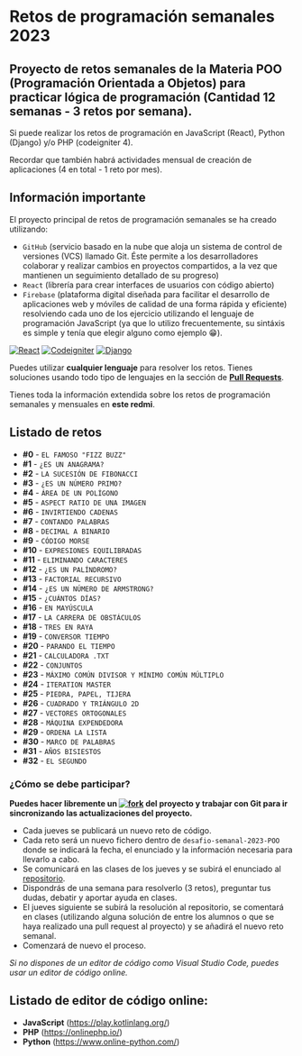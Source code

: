 # Retos de programación semanales 2023
## Proyecto de retos semanales de la Materia POO (Programación Orientada a Objetos) para practicar lógica de programación (Cantidad 12 semanas - 3 retos por semana).

Si puede realizar los retos de programación en JavaScript (React), Python (Django) y/o PHP (codeigniter 4).

Recordar que también habrá actividades mensual de creación de aplicaciones (4 en total - 1 reto por mes).

## Información importante
El proyecto principal de retos de programación semanales se ha creado utilizando: 
* `GitHub` (servicio basado en la nube que aloja un sistema de control de versiones (VCS) llamado Git. Éste permite a los desarrolladores colaborar y realizar cambios en proyectos compartidos, a la vez que mantienen un seguimiento detallado de su progreso)
*  `React` (librería para crear interfaces de usuarios con código abierto)
* `Firebase` (plataforma digital diseñada para facilitar el desarrollo de aplicaciones web y móviles de calidad de una forma rápida y eficiente)
resolviendo cada uno de los ejercicio utilizando el lenguaje de programación JavaScript (ya que lo utilizo frecuentemente, su sintáxis es simple y tenía que elegir alguno como ejemplo 😁).

[![React](https://img.shields.io/badge/React-18.2.0-blue?longCache=true&style=popout-square)](https://es.reactjs.org/)
[![Codeigniter](https://img.shields.io/badge/codeigniter-4.2.4-red.svg?longCache=true&style=popout-square)](https://www.codeigniter.com/)
[![Django](https://img.shields.io/badge/django-4.2.3-greed.svg?longCache=true&style=popout-square)](https://www.djangoproject.com/)

Puedes utilizar **cualquier lenguaje** para resolver los retos. Tienes soluciones usando todo tipo de lenguajes en la sección de **[Pull Requests](https://github.com/rgplazas/desafio-semanal-2023-POO/pulls)**.

Tienes toda la información extendida sobre los retos de programación semanales y mensuales en **este redmi**.

## Listado de retos
* **#0**  - `EL FAMOSO "FIZZ BUZZ"`
* **#1**  - `¿ES UN ANAGRAMA?`
* **#2**  - `LA SUCESIÓN DE FIBONACCI`
* **#3**  - `¿ES UN NÚMERO PRIMO?`
* **#4**  - `ÁREA DE UN POLÍGONO`
* **#5**  - `ASPECT RATIO DE UNA IMAGEN`
* **#6**  - `INVIRTIENDO CADENAS`
* **#7**  - `CONTANDO PALABRAS`
* **#8**  - `DECIMAL A BINARIO`
* **#9**  - `CÓDIGO MORSE`
* **#10** - `EXPRESIONES EQUILIBRADAS`
* **#11** - `ELIMINANDO CARACTERES`
* **#12** - `¿ES UN PALÍNDROMO?`
* **#13** - `FACTORIAL RECURSIVO`
* **#14** - `¿ES UN NÚMERO DE ARMSTRONG?`
* **#15** - `¿CUÁNTOS DÍAS?`
* **#16** - `EN MAYÚSCULA`
* **#17** - `LA CARRERA DE OBSTÁCULOS`
* **#18** - `TRES EN RAYA`
* **#19** - `CONVERSOR TIEMPO`
* **#20** - `PARANDO EL TIEMPO`
* **#21** - `CALCULADORA .TXT` 
* **#22** - `CONJUNTOS` 
* **#23** - `MÁXIMO COMÚN DIVISOR Y MÍNIMO COMÚN MÚLTIPLO` 
* **#24** - `ITERATION MASTER` 
* **#25** - `PIEDRA, PAPEL, TIJERA` 
* **#26** - `CUADRADO Y TRIÁNGULO 2D` 
* **#27** - `VECTORES ORTOGONALES`
* **#28** - `MÁQUINA EXPENDEDORA`
* **#29** - `ORDENA LA LISTA`
* **#30** - `MARCO DE PALABRAS`
* **#31** - `AÑOS BISIESTOS`
* **#32** - `EL SEGUNDO`

### ¿Cómo se debe participar?

**Puedes hacer libremente un [![fork](https://img.shields.io/badge/fork-blue?longCache=true&style=popout-square)](https://docs.github.com/en/get-started/quickstart/fork-a-repo) del proyecto y trabajar con Git para ir sincronizando las actualizaciones del proyecto.**

* Cada jueves se publicará un nuevo reto de código.
* Cada reto será un nuevo fichero dentro de `desafio-semanal-2023-POO` donde se indicará la fecha, el enunciado y la información necesaria para llevarlo a cabo.
* Se comunicará en las clases de los jueves y se subirá el enunciado al [repositorio](https://github.com/rgplazas/desafio-semanal-2023-POO).
* Dispondrás de una semana para resolverlo (3 retos), preguntar tus dudas, debatir y aportar ayuda en clases.
* El jueves siguiente se subirá la resolución al repositorio, se comentará en clases (utilizando alguna solución de entre los alumnos o que se haya realizado una pull request al proyecto) y se añadirá el nuevo reto semanal.
* Comenzará de nuevo el proceso.

*Si no dispones de un editor de código como Visual Studio Code, puedes usar un editor de código online.* 
  ## Listado de editor de código online:
  *  **JavaScript** (https://play.kotlinlang.org/)
  *  **PHP** (https://onlinephp.io/)
  *  **Python** (https://www.online-python.com/)
